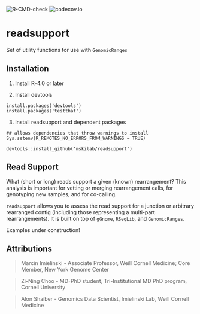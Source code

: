 ![R-CMD-check](https://github.com/mskilab/readsupport/actions/workflows/check-release.yaml/badge.svg?branch=zc_dev) ![codecov.io](https://img.shields.io/codecov/c/github/mskilab/readsupport.svg)

readsupport
=======

Set of utility functions for use with `GenomicRanges`



Installation
------------

1. Install R-4.0 or later

2. Install devtools

```{r}
install.packages('devtools')
install.packages('testthat')
```
3. Install readsupport and dependent packages

```{r}
## allows dependencies that throw warnings to install
Sys.setenv(R_REMOTES_NO_ERRORS_FROM_WARNINGS = TRUE)

devtools::install_github('mskilab/readsupport')
```

Read Support
-------------

What (short or long) reads support a given (known) rearrangement? This analysis is
important for vetting or merging rearrangement calls, for genotyping new
samples, and for co-calling.

`readsupport` allows you to assess the read support for a junction or arbitrary
rearranged contig (including those representing a multi-part rearrangements).
It is built on top of `gGnome`, `RSeqLib`, and `GenomicRanges`. 

Examples under construction!


Attributions
------------
> Marcin Imielinski - Associate Professor, Weill Cornell Medicine; Core Member,
> New York Genome Center

> Zi-Ning Choo - MD-PhD student, Tri-Institutional MD PhD program, Cornell
> University

> Alon Shaiber - Genomics Data Scientist, Imielinski Lab, Weill Cornell Medicine

[license]: https://github.com/mskilab/readsupport/blob/master/LICENSE


